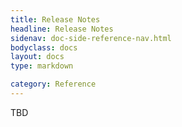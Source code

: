 ```yaml
---
title: Release Notes
headline: Release Notes
sidenav: doc-side-reference-nav.html
bodyclass: docs
layout: docs
type: markdown

category: Reference
---
```


TBD

